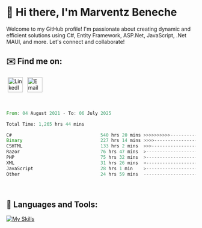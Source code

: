 # 👋 Hi there, I'm Marventz Beneche

Welcome to my GitHub profile! I'm passionate about creating dynamic and efficient solutions using C#, Entity Framework, ASP.Net, JavaScript, .Net MAUI, and more. Let's connect and collaborate!

## ✉️ Find me on:
 <a href="https://linkedin.com/in/benechem" target="_blank" rel="noopener noreferrer"> <img src="https://icons.iconarchive.com/icons/limav/flat-gradient-social/512/Linkedin-icon.png" alt="LinkedIn" height="40" style="vertical-align:top; margin:4px"></a>
 <a href="mailto:info@benechem.co"> <img src="https://icons.iconarchive.com/icons/dtafalonso/android-lollipop/512/Gmail-icon.png" alt="Email" height="40" style="vertical-align:top; margin:4px"></a>
</p>

<br/>
<!--START_SECTION:waka-->

```rust
From: 04 August 2021 - To: 06 July 2025

Total Time: 1,265 hrs 44 mins

C#                                 540 hrs 20 mins >>>>>>>>>>---------------   41.86 %
Binary                             227 hrs 14 mins >>>>---------------------   17.61 %
CSHTML                             133 hrs 2 mins  >>>----------------------   10.31 %
Razor                              76 hrs 47 mins  >------------------------   05.95 %
PHP                                75 hrs 32 mins  >------------------------   05.85 %
XML                                31 hrs 26 mins  >------------------------   02.44 %
JavaScript                         28 hrs 1 min    >------------------------   02.17 %
Other                              24 hrs 59 mins  -------------------------   01.94 %
```

<!--END_SECTION:waka-->
<br />

## 🧰 Languages and Tools:

[![My Skills](https://skillicons.dev/icons?i=js,html,css,cs,java,php,mysql,dotnet,bootstrap,visualstudio,vscode,androidstudio,azure,xd,wordpress,raspberrypi)](https://skillicons.dev)
<br />

